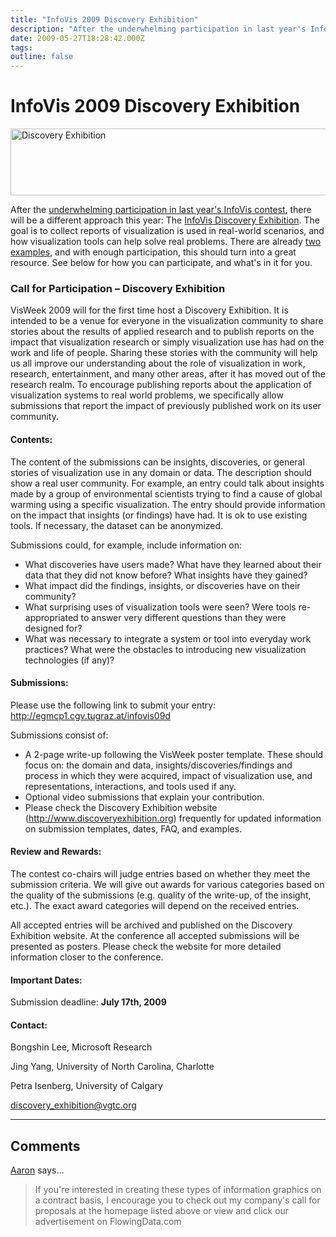 ```yaml
---
title: "InfoVis 2009 Discovery Exhibition"
description: "After the underwhelming participation in last year's InfoVis contest, there will be a different approach this year: The InfoVis Discovery Exhibition. The goal is to collect reports of visualization is used in real-world scenarios, and how visualization tools can help solve real problems. There are already two examples, and with enough participation, this should turn into a great resource. See below for how you can participate, and what's in it for you."
date: 2009-05-27T18:28:42.000Z
tags: 
outline: false
---
```


# InfoVis 2009 Discovery Exhibition

<a href="http://eagereyes.org/blog/2009/infovis-discovery-exhibition.html"><img src="http://eagereyes.org/media/2009/discoveryexhibition.png" border="0" alt="Discovery Exhibition" width="560" height="107" /></a>

After the <a href="http://eagereyes.org/blog/2008/sad-state-of-infovis-contest.html">underwhelming participation in last year's InfoVis contest</a>, there will be a different approach this year: The <a href="http://www.discoveryexhibition.org">InfoVis Discovery Exhibition</a>. The goal is to collect reports of visualization is used in real-world scenarios, and how visualization tools can help solve real problems. There are already <a href="http://www.discoveryexhibition.org/wiki/pmwiki.php/Main/Examples">two examples</a>, and with enough participation, this should turn into a great resource. See below for how you can participate, and what's in it for you.

<h3>Call for Participation &ndash; Discovery Exhibition</h3>
VisWeek 2009 will for the first time host a Discovery Exhibition. It is intended to be a venue for everyone in the visualization community to share stories about the results of applied research and to publish reports on the impact that visualization research or simply visualization use has had on the work and life of people. Sharing these stories with the community will help us all improve our understanding about the role of visualization in work, research, entertainment, and many other areas, after it has moved out of the research realm. To encourage publishing reports about the application of visualization systems to real world problems, we specifically allow submissions that report the impact of previously published work on its user community.

<h4>Contents:</h4>
The content of the submissions can be insights, discoveries, or general stories of visualization use in any domain or data. The description should show a real user community. For example, an entry could talk about insights made by a group of environmental scientists trying to find a cause of global warming using a specific visualization. The entry should provide information on the impact that insights (or findings) have had. It is ok to use existing tools. I<span>f necessary, the dataset can be anonymized.</span>

Submissions could, for example, include information on:

<ul>
<li>What discoveries have users made? What have they learned about their data that they did not know before? What insights have they gained?</li>
<li>What impact did the findings, insights, or discoveries have on their community?</li>
<li>What surprising uses of visualization tools were seen? Were tools re-appropriated to answer very different questions than they were designed for?</li>
<li>What was necessary to integrate a system or tool into everyday work practices? What were the obstacles to introducing new visualization technologies (if any)?</li>
</ul>
<h4>Submissions:</h4>
Please use the following link to submit your entry: <a href="http://egmcp1.cgv.tugraz.at/infovis09d">http://egmcp1.cgv.tugraz.at/infovis09d</a>

Submissions consist of:

<ul>
<li>A 2-page write-up following the VisWeek poster template. These should focus on: the domain and data, insights/discoveries/findings and process in which they were acquired, impact of visualization use, and representations, interactions, and tools used if any.</li>
<li>Optional video submissions that explain your contribution.</li>
<li>Please check the Discovery Exhibition website (<a href="http://www.discoveryexhibition.org">http://www.discoveryexhibition.org</a>)<span>&nbsp;</span>frequently for updated information on submission templates, dates, FAQ, and examples.</li>
</ul>
<h4>Review and Rewards:</h4>
The contest co-chairs will judge entries based on whether they meet the submission criteria. We will give out awards for various categories based on the quality of the submissions (e.g. quality of the write<span>-</span>up, of the insight, etc.). The exact award categories will depend on the received entries.

All accepted entries will be archived and published on the Discovery Exhibition website. At the conference all accepted submissions will be presented as posters. Please check the website for more detailed information closer to the conference.

<h4>Important Dates:</h4>
Submission deadline:&nbsp;<strong>July 17th, 2009</strong>

<h4>Contact:</h4>
Bongshin Lee, Microsoft Research

Jing Yang, University of North Carolina, Charlotte

Petra Isenberg, University of Calgary

<a href="mailto:discovery_exhibition@vgtc.org">discovery_exhibition@vgtc.org</a>


---
## Comments

<a href="http://www.eastwestcenter.org/ewc-in-washington/graphics-proposal/" rel="nofollow noopener" target="_blank">Aaron</a> says…
>	<p>If you're interested in creating these types of information graphics on a contract basis, I encourage you to check out my company's call for proposals at the homepage listed above or view and click our advertisement on FlowingData.com</p>


